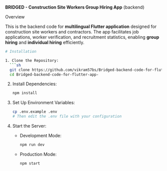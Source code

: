 **BRIDGED - Construction Site Workers Group Hiring App** (backend)

 Overview
 
This is the backend code for **multilingual Flutter application** designed for construction site workers and contractors. The app facilitates job applications, worker verification, and recruitment statistics, enabling **group hiring** and **individual hiring** efficiently.



 ```sh
# Installation

1. Clone the Repository:  
   ```sh
   git clone https://github.com/vikram57bs/Bridged-backend-code-for-flutter-app-.git
   cd Bridged-backend-code-for-flutter-app-
   ```

2. Install Dependencies:  
   ```sh
   npm install
   ```

3. Set Up Environment Variables:  
   ```sh
   cp .env.example .env
   # Then edit the .env file with your configuration
   ```

4. Start the Server:  
   - Development Mode:  
     ```sh
     npm run dev
     ```
   - Production Mode:  
     ```sh
     npm start
     ```
```



